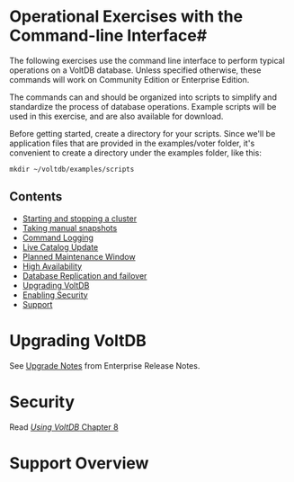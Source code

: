 # Operational Exercises with the Command-line Interface#

The following exercises use the command line interface to perform typical operations on a VoltDB database.  Unless specified otherwise, these commands will work on Community Edition or Enterprise Edition.

The commands can and should be organized into scripts to simplify and standardize the process of database operations.  Example scripts will be used in this exercise, and are also available for download.

Before getting started, create a directory for your scripts.  Since we'll be application files that are provided in the examples/voter folder, it's convenient to create a directory under the examples folder, like this:

    mkdir ~/voltdb/examples/scripts

## Contents ##

- [Starting and stopping a cluster](ex_cli_01_starting.md)
- [Taking manual snapshots](ex_cli_02_snapshots.md)
- [Command Logging](ex_cli_03_commandlogging.md)
- [Live Catalog Update](ex_cli_04_liveupdate.md)
- [Planned Maintenance Window](ex_cli_05_maintenance.md)
- [High Availability](ex_cli_06_high_availability.md)
- [Database Replication and failover](ex_cli_07_replication.md)
- [Upgrading VoltDB]()
- [Enabling Security]()
- [Support]()





# <a id="upgrading"></a>Upgrading VoltDB #
See [Upgrade Notes](http://community.voltdb.com/docs/EnterpriseReleaseNotes/index#UpgradeNotes) from Enterprise Release Notes.

# <a id="security"></a>Security #
Read [*Using VoltDB* Chapter 8](http://community.voltdb.com/docs/UsingVoltDB/ChapSecurity)

# <a id="support"></a>Support Overview #

